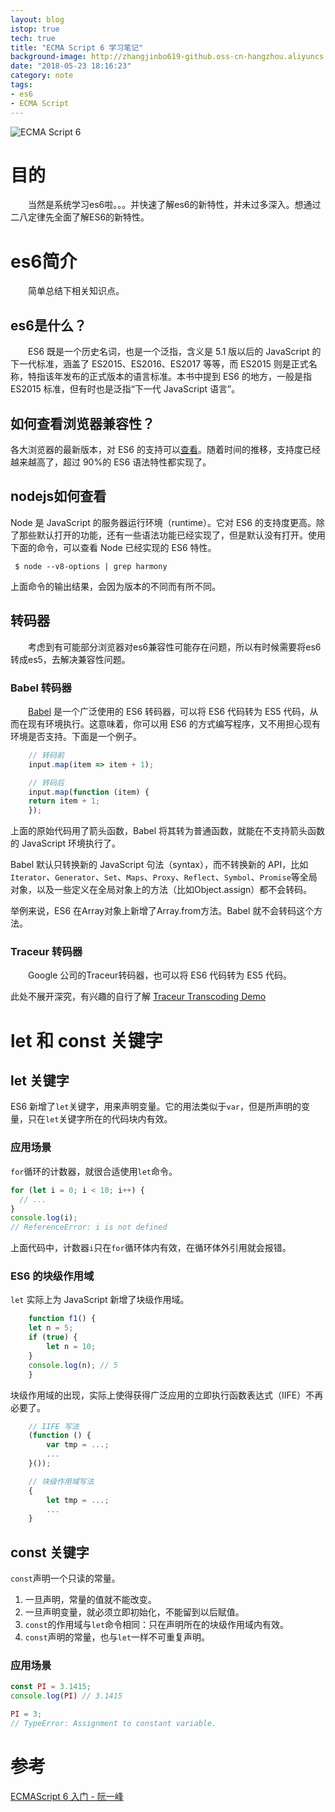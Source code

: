 ```yaml
---
layout: blog
istop: true
tech: true
title: "ECMA Script 6 学习笔记"
background-image: http://zhangjinbo619-github.oss-cn-hangzhou.aliyuncs.com/zhangjinbo619.github.io/es6.png
date: "2018-05-23 18:16:23"
category: note
tags:
- es6
- ECMA Script
---
```

![ECMA Script 6](http://zhangjinbo619-github.oss-cn-hangzhou.aliyuncs.com/zhangjinbo619.github.io/es6.png)

# 目的
　　当然是系统学习es6啦。。。并快速了解es6的新特性，并未过多深入。想通过二八定律先全面了解ES6的新特性。
# es6简介
　　简单总结下相关知识点。
## es6是什么？
　　ES6 既是一个历史名词，也是一个泛指，含义是 5.1 版以后的 JavaScript 的下一代标准，涵盖了 ES2015、ES2016、ES2017 等等，而 ES2015 则是正式名称，特指该年发布的正式版本的语言标准。本书中提到 ES6 的地方，一般是指 ES2015 标准，但有时也是泛指“下一代 JavaScript 语言”。
## 如何查看浏览器兼容性？
各大浏览器的最新版本，对 ES6 的支持可以[查看](https://angax.github.io/es5-compat-table/es6/)。随着时间的推移，支持度已经越来越高了，超过 90%的 ES6 语法特性都实现了。
## nodejs如何查看
Node 是 JavaScript 的服务器运行环境（runtime）。它对 ES6 的支持度更高。除了那些默认打开的功能，还有一些语法功能已经实现了，但是默认没有打开。使用下面的命令，可以查看 Node 已经实现的 ES6 特性。
```shell
 $ node --v8-options | grep harmony
```
上面命令的输出结果，会因为版本的不同而有所不同。
## 转码器
　　考虑到有可能部分浏览器对es6兼容性可能存在问题，所以有时候需要将es6转成es5，去解决兼容性问题。
### Babel 转码器
　　[Babel](https://babeljs.io/) 是一个广泛使用的 ES6 转码器，可以将 ES6 代码转为 ES5 代码，从而在现有环境执行。这意味着，你可以用 ES6 的方式编写程序，又不用担心现有环境是否支持。下面是一个例子。
```javascript
    // 转码前
    input.map(item => item + 1);

    // 转码后
    input.map(function (item) {
    return item + 1;
    });
```

上面的原始代码用了箭头函数，Babel 将其转为普通函数，就能在不支持箭头函数的 JavaScript 环境执行了。

Babel 默认只转换新的 JavaScript 句法（syntax），而不转换新的 API，比如`Iterator`、`Generator`、`Set`、`Maps`、`Proxy`、`Reflect`、`Symbol`、`Promise`等全局对象，以及一些定义在全局对象上的方法（比如Object.assign）都不会转码。

举例来说，ES6 在Array对象上新增了Array.from方法。Babel 就不会转码这个方法。

### Traceur 转码器
　　Google 公司的Traceur转码器，也可以将 ES6 代码转为 ES5 代码。

此处不展开深究，有兴趣的自行了解 [Traceur Transcoding Demo](http://google.github.io/traceur-compiler/demo/repl.html)

# let 和 const 关键字
## let 关键字
ES6 新增了`let`关键字，用来声明变量。它的用法类似于`var`，但是所声明的变量，只在`let`关键字所在的代码块内有效。

### 应用场景
`for`循环的计数器，就很合适使用`let`命令。

```javascript
for (let i = 0; i < 10; i++) {
  // ...
}
console.log(i);
// ReferenceError: i is not defined
```
上面代码中，计数器`i`只在`for`循环体内有效，在循环体外引用就会报错。

### ES6 的块级作用域
`let` 实际上为 JavaScript 新增了块级作用域。
```javascript
    function f1() {
    let n = 5;
    if (true) {
        let n = 10;
    }
    console.log(n); // 5
    }
```
 块级作用域的出现，实际上使得获得广泛应用的立即执行函数表达式（IIFE）不再必要了。

```javascript
    // IIFE 写法
    (function () {
        var tmp = ...;
        ...
    }());

    // 块级作用域写法
    {
        let tmp = ...;
        ...
    }
```

## const 关键字
 `const`声明一个只读的常量。
   1. 一旦声明，常量的值就不能改变。
   2. 一旦声明变量，就必须立即初始化，不能留到以后赋值。
   3. `const`的作用域与`let`命令相同：只在声明所在的块级作用域内有效。
   4. `const`声明的常量，也与`let`一样不可重复声明。
   
### 应用场景

```javascript
const PI = 3.1415;
console.log(PI) // 3.1415

PI = 3;
// TypeError: Assignment to constant variable.
```


# 参考
[ECMAScript 6 入门 - 阮一峰](http://es6.ruanyifeng.com/#docs/intro)